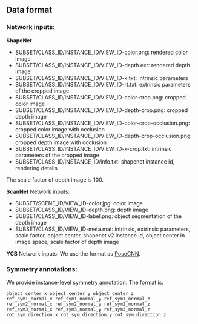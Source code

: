 ## Data format

### Network inputs:
**ShapeNet**
- SUBSET/CLASS_ID/INSTANCE_ID/VIEW_ID-color.png: rendered color image
- SUBSET/CLASS_ID/INSTANCE_ID/VIEW_ID-depth.exr: rendered depth image
- SUBSET/CLASS_ID/INSTANCE_ID/VIEW_ID-k.txt: intrinsic parameters
- SUBSET/CLASS_ID/INSTANCE_ID/VIEW_ID-rt.txt: extrinsic parameters of the cropped image
- SUBSET/CLASS_ID/INSTANCE_ID/VIEW_ID-color-crop.png: cropped color image
- SUBSET/CLASS_ID/INSTANCE_ID/VIEW_ID-depth-crop.png: cropped depth image
- SUBSET/CLASS_ID/INSTANCE_ID/VIEW_ID-color-crop-occlusion.png: cropped color image with occlusion
- SUBSET/CLASS_ID/INSTANCE_ID/VIEW_ID-depth-crop-occlusion.png: cropped depth image with occlusion
- SUBSET/CLASS_ID/INSTANCE_ID/VIEW_ID-k-crop.txt: intrinsic parameters of the cropped image
- SUBSET/CLASS_ID/INSTANCE_ID/info.txt: shapenet instance id, rendering details

The scale factor of depth image is 100.

**ScanNet**
Network inputs:
- SUBSET/SCENE_ID/VIEW_ID-color.jpg: color image
- SUBSET/CLASS_ID/VIEW_ID-depth.png: depth image
- SUBSET/CLASS_ID/VIEW_ID-label.png: object segmentation of the depth image
- SUBSET/CLASS_ID/VIEW_ID-meta.mat: intrinsic, extrinsic parameters, scale factor, object center, shapenet v2 instance id, object center in image space, scale factor of depth image

**YCB**
Network inputs:
We use the format as [PoseCNN][1].


### Symmetry annotations:
We provide instance-level symmetry annotation. The format is:
~~~~ 
object_center_x object_center_y object_center_z
ref_sym1_normal_x ref_sym1_normal_y ref_sym1_normal_z
ref_sym2_normal_x ref_sym2_normal_y ref_sym2_normal_z
ref_sym3_normal_x ref_sym3_normal_y ref_sym3_normal_z
rot_sym_direction_x rot_sym_direction_y rot_sym_direction_z
~~~~

[1]:  https://rse-lab.cs.washington.edu/projects/posecnn/ "PoseCNN"